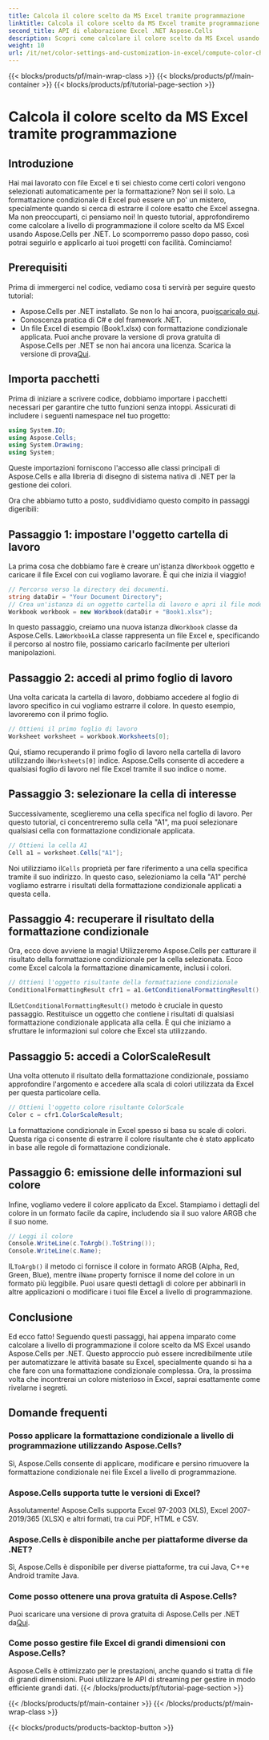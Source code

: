 ```yaml
---
title: Calcola il colore scelto da MS Excel tramite programmazione
linktitle: Calcola il colore scelto da MS Excel tramite programmazione
second_title: API di elaborazione Excel .NET Aspose.Cells
description: Scopri come calcolare il colore scelto da MS Excel usando Aspose.Cells per .NET. Segui questa guida passo passo per accedere al colore di formattazione condizionale di Excel a livello di programmazione.
weight: 10
url: /it/net/color-settings-and-customization-in-excel/compute-color-chosen-by-ms-excel/
---
```


{{< blocks/products/pf/main-wrap-class >}}
{{< blocks/products/pf/main-container >}}
{{< blocks/products/pf/tutorial-page-section >}}

# Calcola il colore scelto da MS Excel tramite programmazione

## Introduzione
Hai mai lavorato con file Excel e ti sei chiesto come certi colori vengono selezionati automaticamente per la formattazione? Non sei il solo. La formattazione condizionale di Excel può essere un po' un mistero, specialmente quando si cerca di estrarre il colore esatto che Excel assegna. Ma non preoccuparti, ci pensiamo noi! In questo tutorial, approfondiremo come calcolare a livello di programmazione il colore scelto da MS Excel usando Aspose.Cells per .NET. Lo scomporremo passo dopo passo, così potrai seguirlo e applicarlo ai tuoi progetti con facilità. Cominciamo!
## Prerequisiti
Prima di immergerci nel codice, vediamo cosa ti servirà per seguire questo tutorial:
-  Aspose.Cells per .NET installato. Se non lo hai ancora, puoi[scaricalo qui](https://releases.aspose.com/cells/net/).
- Conoscenza pratica di C# e del framework .NET.
- Un file Excel di esempio (Book1.xlsx) con formattazione condizionale applicata.
Puoi anche provare la versione di prova gratuita di Aspose.Cells per .NET se non hai ancora una licenza. Scarica la versione di prova[Qui](https://releases.aspose.com/).
## Importa pacchetti
Prima di iniziare a scrivere codice, dobbiamo importare i pacchetti necessari per garantire che tutto funzioni senza intoppi. Assicurati di includere i seguenti namespace nel tuo progetto:
```csharp
using System.IO;
using Aspose.Cells;
using System.Drawing;
using System;
```
Queste importazioni forniscono l'accesso alle classi principali di Aspose.Cells e alla libreria di disegno di sistema nativa di .NET per la gestione dei colori.

Ora che abbiamo tutto a posto, suddividiamo questo compito in passaggi digeribili:
## Passaggio 1: impostare l'oggetto cartella di lavoro
 La prima cosa che dobbiamo fare è creare un'istanza di`Workbook` oggetto e caricare il file Excel con cui vogliamo lavorare. È qui che inizia il viaggio!
```csharp
// Percorso verso la directory dei documenti.
string dataDir = "Your Document Directory";
// Crea un'istanza di un oggetto cartella di lavoro e apri il file modello
Workbook workbook = new Workbook(dataDir + "Book1.xlsx");
```
 In questo passaggio, creiamo una nuova istanza di`Workbook` classe da Aspose.Cells. La`Workbook`La classe rappresenta un file Excel e, specificando il percorso al nostro file, possiamo caricarlo facilmente per ulteriori manipolazioni.
## Passaggio 2: accedi al primo foglio di lavoro
Una volta caricata la cartella di lavoro, dobbiamo accedere al foglio di lavoro specifico in cui vogliamo estrarre il colore. In questo esempio, lavoreremo con il primo foglio.
```csharp
// Ottieni il primo foglio di lavoro
Worksheet worksheet = workbook.Worksheets[0];
```
 Qui, stiamo recuperando il primo foglio di lavoro nella cartella di lavoro utilizzando il`Worksheets[0]` indice. Aspose.Cells consente di accedere a qualsiasi foglio di lavoro nel file Excel tramite il suo indice o nome.
## Passaggio 3: selezionare la cella di interesse
Successivamente, sceglieremo una cella specifica nel foglio di lavoro. Per questo tutorial, ci concentreremo sulla cella "A1", ma puoi selezionare qualsiasi cella con formattazione condizionale applicata.
```csharp
// Ottieni la cella A1
Cell a1 = worksheet.Cells["A1"];
```
 Noi utilizziamo il`Cells` proprietà per fare riferimento a una cella specifica tramite il suo indirizzo. In questo caso, selezioniamo la cella "A1" perché vogliamo estrarre i risultati della formattazione condizionale applicati a questa cella.
## Passaggio 4: recuperare il risultato della formattazione condizionale
Ora, ecco dove avviene la magia! Utilizzeremo Aspose.Cells per catturare il risultato della formattazione condizionale per la cella selezionata. Ecco come Excel calcola la formattazione dinamicamente, inclusi i colori.
```csharp
// Ottieni l'oggetto risultante della formattazione condizionale
ConditionalFormattingResult cfr1 = a1.GetConditionalFormattingResult();
```
 IL`GetConditionalFormattingResult()` metodo è cruciale in questo passaggio. Restituisce un oggetto che contiene i risultati di qualsiasi formattazione condizionale applicata alla cella. È qui che iniziamo a sfruttare le informazioni sul colore che Excel sta utilizzando.
## Passaggio 5: accedi a ColorScaleResult
Una volta ottenuto il risultato della formattazione condizionale, possiamo approfondire l'argomento e accedere alla scala di colori utilizzata da Excel per questa particolare cella.
```csharp
// Ottieni l'oggetto colore risultante ColorScale
Color c = cfr1.ColorScaleResult;
```
La formattazione condizionale in Excel spesso si basa su scale di colori. Questa riga ci consente di estrarre il colore risultante che è stato applicato in base alle regole di formattazione condizionale.
## Passaggio 6: emissione delle informazioni sul colore
Infine, vogliamo vedere il colore applicato da Excel. Stampiamo i dettagli del colore in un formato facile da capire, includendo sia il suo valore ARGB che il suo nome.
```csharp
// Leggi il colore
Console.WriteLine(c.ToArgb().ToString());
Console.WriteLine(c.Name);
```
 IL`ToArgb()` il metodo ci fornisce il colore in formato ARGB (Alpha, Red, Green, Blue), mentre il`Name` property fornisce il nome del colore in un formato più leggibile. Puoi usare questi dettagli di colore per abbinarli in altre applicazioni o modificare i tuoi file Excel a livello di programmazione.

## Conclusione
Ed ecco fatto! Seguendo questi passaggi, hai appena imparato come calcolare a livello di programmazione il colore scelto da MS Excel usando Aspose.Cells per .NET. Questo approccio può essere incredibilmente utile per automatizzare le attività basate su Excel, specialmente quando si ha a che fare con una formattazione condizionale complessa. Ora, la prossima volta che incontrerai un colore misterioso in Excel, saprai esattamente come rivelarne i segreti.
## Domande frequenti
### Posso applicare la formattazione condizionale a livello di programmazione utilizzando Aspose.Cells?
Sì, Aspose.Cells consente di applicare, modificare e persino rimuovere la formattazione condizionale nei file Excel a livello di programmazione.
### Aspose.Cells supporta tutte le versioni di Excel?
Assolutamente! Aspose.Cells supporta Excel 97-2003 (XLS), Excel 2007-2019/365 (XLSX) e altri formati, tra cui PDF, HTML e CSV.
### Aspose.Cells è disponibile anche per piattaforme diverse da .NET?
Sì, Aspose.Cells è disponibile per diverse piattaforme, tra cui Java, C++e Android tramite Java.
### Come posso ottenere una prova gratuita di Aspose.Cells?
 Puoi scaricare una versione di prova gratuita di Aspose.Cells per .NET da[Qui](https://releases.aspose.com/).
### Come posso gestire file Excel di grandi dimensioni con Aspose.Cells?
Aspose.Cells è ottimizzato per le prestazioni, anche quando si tratta di file di grandi dimensioni. Puoi utilizzare le API di streaming per gestire in modo efficiente grandi dati.
{{< /blocks/products/pf/tutorial-page-section >}}

{{< /blocks/products/pf/main-container >}}
{{< /blocks/products/pf/main-wrap-class >}}

{{< blocks/products/products-backtop-button >}}
